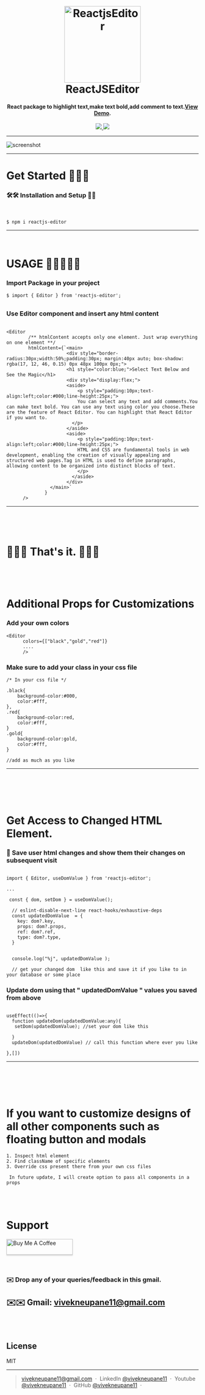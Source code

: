 <h1 align="center" >
  <br>
  <a href="https://www.npmjs.com/package/reactjs-editor"><img src="https://raw.githubusercontent.com/vivekneupane11/qanuny/main/REACT.png" alt="ReactjsEditor"  width="200"></a>
  <br>
  ReactJSEditor
  <br>
</h1>



<h4 align="center">React package to highlight text,make text bold,add comment to text.<a href="https://react-editor-kappa.vercel.app/" target="_blank">View Demo</a>.</h4>



<p align="center">

  <a href="https://www.linkedin.com/in/vivek-neupane-b99259194/">
      <img src="https://img.shields.io/badge/SayThanks.io-%E2%98%BC-1EAEDB.svg">
  </a>
  <a href="https://www.buymeacoffee.com/vivekneupaw">
    <img src="https://img.shields.io/badge/$-donate-ff69b4.svg?maxAge=2592000&amp;style=flat">
  </a>
</p>

---

![screenshot](https://raw.githubusercontent.com/vivekneupane11/qanuny/main/ScreenRecording2024-02-03at19.15.58-ezgif.com-video-to-gif-converter%20(1).gif)


---

#  Get Started 👨🏻‍✈️



### 🛠️🛠️ Installation and Setup 🌱🌱
<br>

```
$ npm i reactjs-editor
```

---



# <div style="margin-top: 70px;"> USAGE  🦄✨🧙🏼‍♀️ </div> 



### Import Package in your project

```
$ import { Editor } from 'reactjs-editor';

```

### <div style="margin-top: 30px;"> Use Editor component and insert any html content </div>




```

<Editor
        /** htmlContent accepts only one element. Just wrap everything on one element **/
        htmlContent={`<main>
                      <div style="border-radius:30px;width:50%;padding:30px; margin:40px auto; box-shadow: rgba(17, 12, 46, 0.15) 0px 48px 100px 0px;">
                      <h1 style="color:blue;">Select Text Below and See the Magic</h1>
                      <div style="display:flex;">
                      <aside>
                          <p style="padding:10px;text-align:left;color:#000;line-height:25px;">
                          You can select any text and add comments.You can make text bold. You can use any text using color you choose.These are the feature of React Editor. You can highlight that React Editor if you want to. 
                        </p>
                      </aside>
                      <aside>
                          <p style="padding:10px;text-align:left;color:#000;line-height:25px;">
                          HTML and CSS are fundamental tools in web development, enabling the creation of visually appealing and structured web pages.Tag in HTML is used to define paragraphs, allowing content to be organized into distinct blocks of text.
                          </p>
                        </aside>
                      </div>
                </main>`
              }
      />

```

---

<br>

# <div style="margin-top: 70px;"> 🎉🎉🎉 That's it.   🎉🎉🎉 </div>

<br><br>





#  <div style="margin-top:50px;"> Additional Props for Customizations </div>



### Add your own colors 

```
<Editor
      colors={["black","gold","red"]}
      ....
      />

```

### Make sure to add your class  in your css file

```
/* In your css file */

.black{
    background-color:#000,
    color:#fff,
},
.red{
    background-color:red,
    color:#fff,
}
.gold{
    background-color:gold,
    color:#fff,
}

//add as much as you like

```

---

<br><br>

# <div style="margin-top:70px;"> Get Access to Changed HTML Element. </div>



### 💾  Save user html changes and show them their changes on subsequent visit




```

import { Editor, useDomValue } from 'reactjs-editor';

...

 const { dom, setDom } = useDomValue();

  // eslint-disable-next-line react-hooks/exhaustive-deps
  const updatedDomValue  = {
    key: dom?.key,
    props: dom?.props,
    ref: dom?.ref,
    type: dom?.type,
  }


  console.log("%j", updatedDomValue );  
  
  // get your changed dom  like this and save it if you like to in your database or some place

```

### Update dom using that  " updatedDomValue " values you saved from above

```

useEffect(()=>{
  function updateDom(updatedDomValue:any){
   setDom(updatedDomValue); //set your dom like this
 
  }
  updateDom(updatedDomValue) // call this function where ever you like

},[])

```

---
<br><br>

# <div style="margin-top:70px;"> If you want to customize designs of all other components such as floating button and modals </div>


```
1. Inspect html element
2. Find className of specific elements
3. Override css present there from your own css files 

 In future update, I will create option to pass all components in a props

```
<br><br>

# Support


<a href="https://www.buymeacoffee.com/vivekneupaw" target="_blank"><img src="https://www.buymeacoffee.com/assets/img/custom_images/purple_img.png" alt="Buy Me A Coffee" style="height: 41px !important;width: 174px !important;box-shadow: 0px 3px 2px 0px rgba(190, 190, 190, 0.5) !important;-webkit-box-shadow: 0px 3px 2px 0px rgba(190, 190, 190, 0.5) !important;" ></a>

<br>

### ✉️ Drop any of your queries/feedback in this gmail. 
## ✉️✉️  Gmail: vivekneupane11@gmail.com

<br> <br>

## License

MIT

---

> [vivekneupane11@gmail.com](https://portfolio-seven-phi-43.vercel.app/) &nbsp;&middot;&nbsp;
> LinkedIn [@vivekneupane11](https://www.linkedin.com/in/vivek-neupane-b99259194/) &nbsp;&middot;&nbsp;
> Youtube [@vivekneupane11](https://www.youtube.com/channel/UCJoQhaR1_Gx8dpeZdrCCXsg) &nbsp;&middot;&nbsp;
>  GitHub [@vivekneupane11](https://github.com/vivekneupane11) &nbsp;&middot;&nbsp;

